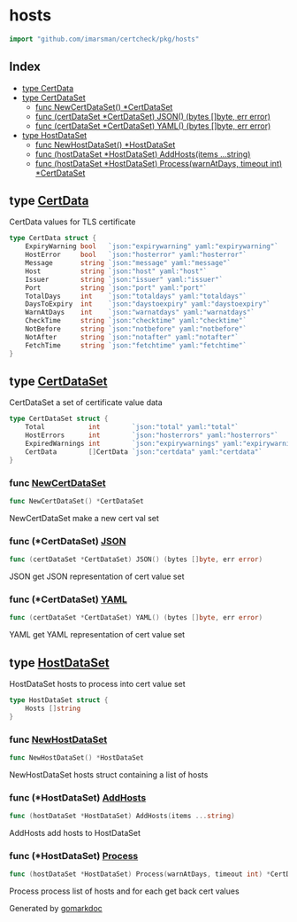 <!-- Code generated by gomarkdoc. DO NOT EDIT -->

# hosts

```go
import "github.com/imarsman/certcheck/pkg/hosts"
```

## Index

- [type CertData](<#type-certdata>)
- [type CertDataSet](<#type-certdataset>)
  - [func NewCertDataSet() *CertDataSet](<#func-newcertdataset>)
  - [func (certDataSet *CertDataSet) JSON() (bytes []byte, err error)](<#func-certdataset-json>)
  - [func (certDataSet *CertDataSet) YAML() (bytes []byte, err error)](<#func-certdataset-yaml>)
- [type HostDataSet](<#type-hostdataset>)
  - [func NewHostDataSet() *HostDataSet](<#func-newhostdataset>)
  - [func (hostDataSet *HostDataSet) AddHosts(items ...string)](<#func-hostdataset-addhosts>)
  - [func (hostDataSet *HostDataSet) Process(warnAtDays, timeout int) *CertDataSet](<#func-hostdataset-process>)


## type [CertData](<https://github.com/imarsman/certcheck/blob/main/pkg/hosts/hosts.go#L29-L43>)

CertData values for TLS certificate

```go
type CertData struct {
    ExpiryWarning bool   `json:"expirywarning" yaml:"expirywarning"`
    HostError     bool   `json:"hosterror" yaml:"hosterror"`
    Message       string `json:"message" yaml:"message"`
    Host          string `json:"host" yaml:"host"`
    Issuer        string `json:"issuer" yaml:"issuer"`
    Port          string `json:"port" yaml:"port"`
    TotalDays     int    `json:"totaldays" yaml:"totaldays"`
    DaysToExpiry  int    `json:"daystoexpiry" yaml:"daystoexpiry"`
    WarnAtDays    int    `json:"warnatdays" yaml:"warnatdays"`
    CheckTime     string `json:"checktime" yaml:"checktime"`
    NotBefore     string `json:"notbefore" yaml:"notbefore"`
    NotAfter      string `json:"notafter" yaml:"notafter"`
    FetchTime     string `json:"fetchtime" yaml:"fetchtime"`
}
```

## type [CertDataSet](<https://github.com/imarsman/certcheck/blob/main/pkg/hosts/hosts.go#L56-L61>)

CertDataSet a set of certificate value data

```go
type CertDataSet struct {
    Total           int        `json:"total" yaml:"total"`
    HostErrors      int        `json:"hosterrors" yaml:"hosterrors"`
    ExpiredWarnings int        `json:"expirywarnings" yaml:"expirywarnings"`
    CertData        []CertData `json:"certdata" yaml:"certdata"`
}
```

### func [NewCertDataSet](<https://github.com/imarsman/certcheck/blob/main/pkg/hosts/hosts.go#L64>)

```go
func NewCertDataSet() *CertDataSet
```

NewCertDataSet make a new cert val set

### func \(\*CertDataSet\) [JSON](<https://github.com/imarsman/certcheck/blob/main/pkg/hosts/hosts.go#L88>)

```go
func (certDataSet *CertDataSet) JSON() (bytes []byte, err error)
```

JSON get JSON representation of cert value set

### func \(\*CertDataSet\) [YAML](<https://github.com/imarsman/certcheck/blob/main/pkg/hosts/hosts.go#L98>)

```go
func (certDataSet *CertDataSet) YAML() (bytes []byte, err error)
```

YAML get YAML representation of cert value set

## type [HostDataSet](<https://github.com/imarsman/certcheck/blob/main/pkg/hosts/hosts.go#L107-L109>)

HostDataSet hosts to process into cert value set

```go
type HostDataSet struct {
    Hosts []string
}
```

### func [NewHostDataSet](<https://github.com/imarsman/certcheck/blob/main/pkg/hosts/hosts.go#L117>)

```go
func NewHostDataSet() *HostDataSet
```

NewHostDataSet hosts struct containing a list of hosts

### func \(\*HostDataSet\) [AddHosts](<https://github.com/imarsman/certcheck/blob/main/pkg/hosts/hosts.go#L112>)

```go
func (hostDataSet *HostDataSet) AddHosts(items ...string)
```

AddHosts add hosts to HostDataSet

### func \(\*HostDataSet\) [Process](<https://github.com/imarsman/certcheck/blob/main/pkg/hosts/hosts.go#L130>)

```go
func (hostDataSet *HostDataSet) Process(warnAtDays, timeout int) *CertDataSet
```

Process process list of hosts and for each get back cert values



Generated by [gomarkdoc](<https://github.com/princjef/gomarkdoc>)
